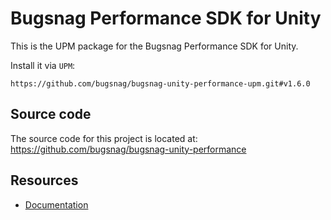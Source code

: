 Bugsnag Performance SDK for Unity
===========

This is the UPM package for the Bugsnag Performance SDK for Unity.

Install it via `UPM`:
```
https://github.com/bugsnag/bugsnag-unity-performance-upm.git#v1.6.0
```

## Source code

The source code for this project is located at: https://github.com/bugsnag/bugsnag-unity-performance

## Resources

* [Documentation](https://docs.bugsnag.com/performance/unity/)
